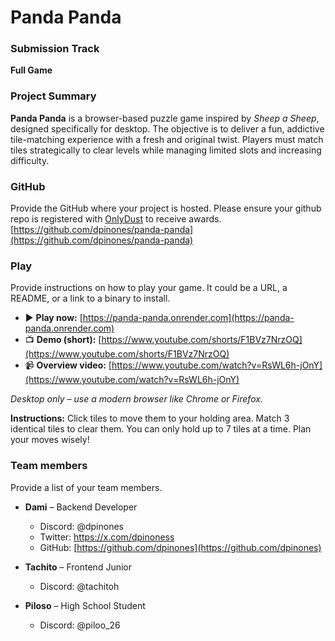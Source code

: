 # Panda Panda

### Submission Track

**Full Game**

### Project Summary

**Panda Panda** is a browser-based puzzle game inspired by *Sheep a Sheep*, designed specifically for desktop. The objective is to deliver a fun, addictive tile-matching experience with a fresh and original twist. Players must match tiles strategically to clear levels while managing limited slots and increasing difficulty.

### GitHub

Provide the GitHub where your project is hosted. Please ensure your github repo is registered with [OnlyDust](https://app.onlydust.com/p/create) to receive awards.
[https://github.com/dpinones/panda-panda](https://github.com/dpinones/panda-panda)

### Play

Provide instructions on how to play your game. It could be a URL, a README, or a link to a binary to install.
* ▶️ **Play now:** [https://panda-panda.onrender.com](https://panda-panda.onrender.com)
* 📺 **Demo (short):** [https://www.youtube.com/shorts/F1BVz7NrzOQ](https://www.youtube.com/shorts/F1BVz7NrzOQ)
* 📹 **Overview video:** [https://www.youtube.com/watch?v=RsWL6h-jOnY](https://www.youtube.com/watch?v=RsWL6h-jOnY)

*Desktop only – use a modern browser like Chrome or Firefox.*

**Instructions:** Click tiles to move them to your holding area. Match 3 identical tiles to clear them. You can only hold up to 7 tiles at a time. Plan your moves wisely!

### Team members

Provide a list of your team members.

* **Dami** – Backend Developer

  * Discord: @dpinones
  * Twitter: https://x.com/dpinoness
  * GitHub: [https://github.com/dpinones](https://github.com/dpinones)
* **Tachito** – Frontend Junior

  * Discord: @tachitoh
* **Piloso** – High School Student

  * Discord: @piloo_26
